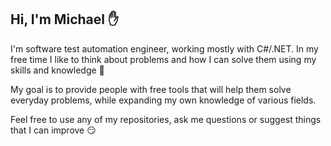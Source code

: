 ## Hi, I'm Michael :hand:

I'm software test automation engineer, working mostly with C#/.NET. In my free time I like to think about problems and how I can solve them using my skills and knowledge :book:

My goal is to provide people with free tools that will help them solve everyday problems, while expanding my own knowledge of various fields.

Feel free to use any of my repositories, ask me questions or suggest things that I can improve :smirk:
